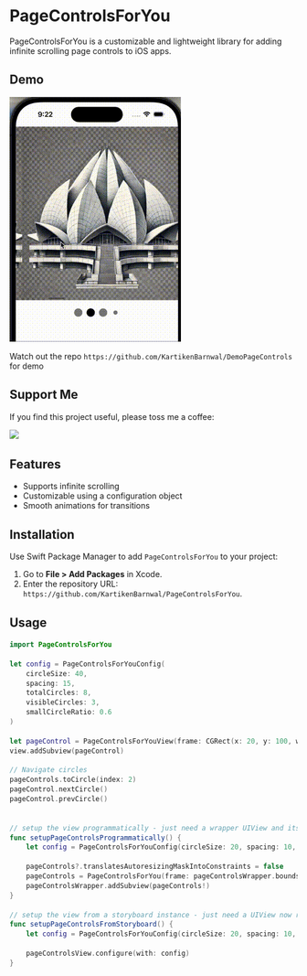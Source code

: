 # PageControlsForYou
PageControlsForYou is a customizable and lightweight library for adding infinite scrolling page controls to iOS apps.

## Demo
![Demo](/Assets/demo.gif)

Watch out the repo `https://github.com/KartikenBarnwal/DemoPageControls` for demo

## Support Me

If you find this project useful, please toss me a coffee:

<a href="https://buymeacoffee.com/kartiken" target="_blank" rel="noopener noreferrer"><img src="https://www.codehim.com/wp-content/uploads/2022/09/bmc-button.png" width="200"><a/>


## Features
- Supports infinite scrolling
- Customizable using a configuration object
- Smooth animations for transitions

## Installation

Use Swift Package Manager to add `PageControlsForYou` to your project:

1. Go to **File > Add Packages** in Xcode.
2. Enter the repository URL: `https://github.com/KartikenBarnwal/PageControlsForYou`.

## Usage

```swift
import PageControlsForYou

let config = PageControlsForYouConfig(
    circleSize: 40,
    spacing: 15,
    totalCircles: 8,
    visibleCircles: 3,
    smallCircleRatio: 0.6
)

let pageControl = PageControlsForYouView(frame: CGRect(x: 20, y: 100, width: 300, height: 60), config: config)
view.addSubview(pageControl)

// Navigate circles
pageControls.toCircle(index: 2)
pageControl.nextCircle()
pageControl.prevCircle()


// setup the view programmatically - just need a wrapper UIView and its reference
func setupPageControlsProgrammatically() {
    let config = PageControlsForYouConfig(circleSize: 20, spacing: 10, totalCircles: items.count, circleBackground: .gray, selectedCircleBackground: .black)

    pageControls?.translatesAutoresizingMaskIntoConstraints = false
    pageControls = PageControlsForYou(frame: pageControlsWrapper.bounds, config: config)
    pageControlsWrapper.addSubview(pageControls!)
}

// setup the view from a storyboard instance - just need a UIView now referenced to PageControlsForYou class of the module 
func setupPageControlsFromStoryboard() {
    let config = PageControlsForYouConfig(circleSize: 20, spacing: 10, totalCircles: items.count, circleBackground: .gray, selectedCircleBackground: .black)
    
    pageControlsView.configure(with: config)
}

```

